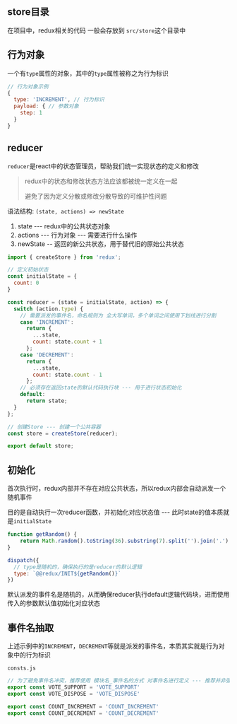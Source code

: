 ## store目录

在项目中，redux相关的代码  一般会存放到 `src/store`这个目录中



## 行为对象

一个有`type`属性的对象，其中的`type`属性被称之为行为标识

```js
// 行为对象示例
{
  type: 'INCREMENT', // 行为标识
  payload: { // 参数对象
    step: 1
  }
}
```



## reducer

`reducer`是react中的状态管理员，帮助我们统一实现状态的定义和修改

> redux中的状态和修改状态方法应该都被统一定义在一起
>
> 避免了因为定义分散或修改分散导致的可维护性问题

语法结构: `(state, actions) => newState`

1. state --- redux中的公共状态对象
2. actions --- 行为对象 --- 需要进行什么操作
3.  newState -- 返回的新公共状态，用于替代旧的原始公共状态

```js
import { createStore } from 'redux';

// 定义初始状态
const initialState = {
  count: 0
}

const reducer = (state = initialState, action) => {
  switch (action.type) {
    // 需要派发的事件名，命名规则为 全大写单词，多个单词之间使用下划线进行分割
    case 'INCREMENT':
      return {
        ...state,
        count: state.count + 1
      };
    case 'DECREMENT':
      return {
        ...state,
        count: state.count - 1
      };
    // 必须存在返回state的默认代码执行块 --- 用于进行状态初始化
    default:
      return state;
  }
};

// 创建Store --- 创建一个公共容器
const store = createStore(reducer);

export default store;
```



## 初始化

首次执行时，redux内部并不存在对应公共状态，所以redux内部会自动派发一个 随机事件

目的是自动执行一次reducer函数，并初始化对应状态值 --- 此时state的值本质就是`initialState`

```js
function getRandom() {
	return Math.random().toString(36).substring(7).split('').join('.')
}

dispatch({
  // type是随机的，确保执行的是reducer的默认逻辑
  type: `@@redux/INIT${getRandom()}`
})
```

默认派发的事件名是随机的，从而确保reducer执行default逻辑代码块，进而使用传入的参数默认值初始化对应状态



## 事件名抽取

上述示例中的`INCREMENT`，`DECREMENT`等就是派发的事件名，本质其实就是行为对象中的行为标识

`consts.js`

```js
// 为了避免事件名冲突，推荐使用 模块名_事件名的方式 对事件名进行定义 --- 推荐并非强制
export const VOTE_SUPPORT = 'VOTE_SUPPORT'
export const VOTE_DISPOSE = 'VOTE_DISPOSE'

export const COUNT_INCREMENT = 'COUNT_INCREMENT'
export const COUNT_DECREMENT = 'COUNT_DECREMENT'
```















